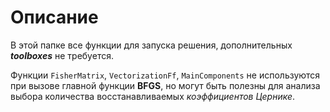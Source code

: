 # Описание

В этой папке все функции для запуска решения, дополнительных ***toolboxes*** не требуется.

Функции `FisherMatrix`, `VectorizationFf`, `MainComponents` не используются при вызове главной функции **BFGS**, но могут быть полезны для анализа выбора количества восстанавливаемых *коэффициентов Цернике*.


